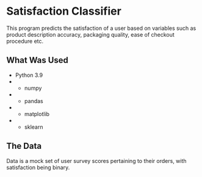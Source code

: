 # Satisfaction Classifier
This program predicts the satisfaction of a user based on variables such as product description accuracy, packaging quality, ease of checkout procedure etc. 
	
## What Was Used

* Python 3.9
* * numpy
* * pandas
* * matplotlib
* * sklearn

	
## The Data
Data is a mock set of user survey scores pertaining to their orders, with satisfaction being binary.
